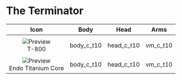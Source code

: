 # The Terminator

| Icon | Body | Head | Arms
| :--: | :--: | :--: | :--:
| | | | | 
| ![Preview](https://upload.wikimedia.org/wikipedia/commons/a/a3/Image-not-found.png) <br>T-800 | body_c_t10  | head_c_t10 | vm_c_t10 | 
| | | | | 
| ![Preview](https://upload.wikimedia.org/wikipedia/commons/a/a3/Image-not-found.png) <br>Endo Titanium Core | body_c_t10  | head_c_t10 | vm_c_t10 | 
